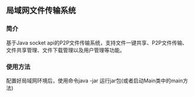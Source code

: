 ## 局域网文件传输系统

### 简介

基于Java socket api的P2P文件传输系统，支持文件一键共享、P2P文件传输、文件共享管理、文件下载管理以及用户管理等功能。

### 使用方法

配置好局域网环境后，使用命令java -jar 运行jar包(或者启动Main类中的main方法)